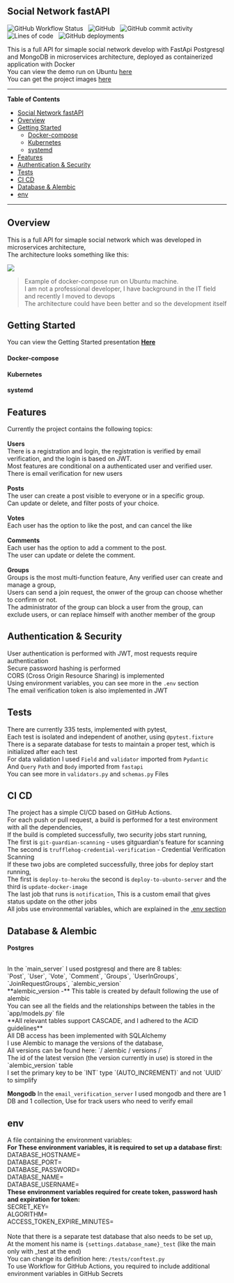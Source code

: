 ## Social Network fastAPI
![GitHub Workflow Status](https://img.shields.io/github/actions/workflow/status/Yoad-Duani/social_network_fastAPI/build-deploy.yml?style=flat-square)
&nbsp;
![GitHub](https://img.shields.io/github/license/Yoad-Duani/social_network_fastAPI?style=flat-square)
&nbsp;
![GitHub commit activity](https://img.shields.io/github/commit-activity/y/Yoad-Duani/social_network_fastAPI?style=flat-square)
&nbsp;
![Lines of code](https://img.shields.io/tokei/lines/github/Yoad-Duani/social_network_fastAPI?style=flat-square)
&nbsp;
![GitHub deployments](https://img.shields.io/github/deployments/Yoad-Duani/social_network_fastAPI/testing?label=deployments-state&style=flat-square)

This is a full API for simaple social network develop with FastApi Postgresql and MongoDB in microservices architecture, 
deployed as containerized application with Docker
<br/>
You can view the demo run on Ubuntu [here](https://www.social-network-fastapi.xyz/docs "here")
<br/>
You can get the project images [here](https://hub.docker.com/repository/docker/yoad787/social-network-fastapi "here")

------------

**Table of Contents**
- [Social Network fastAPI](#social-network-fastapi)
- [Overview](#overview)
- [Getting Started](#getting-started)
    - [Docker-compose](#docker-compose)
    - [Kubernetes](#kubernetes)
    - [systemd](#systemd)
- [Features](#features)
- [Authentication \& Security](#authentication--security)
- [Tests](#tests)
- [CI CD](#ci-cd)
- [Database \& Alembic](#database--alembic)
- [env](#env)

------------
## Overview
This is a full API for simaple social network which was developed in microservices architecture,
<br/>
The architecture looks something like this:
<br/>

![](https://i.ibb.co/nmqWLZG/Whats-App-Image-2023-01-07-at-14-39-22.jpg)
> Example of docker-compose run on Ubuntu machine. <br/>
> I am not a professional developer, I have background in the IT field and recently I moved to devops <br/>
> The architecture could have been better and so the development itself

## Getting Started

You can view the Getting Started presentation **[Here](https://www.social-network-fastapi.xyz/guides/getting-started.md#/ "Here")**

#### Docker-compose
#### Kubernetes
#### systemd


## Features
Currently the project contains the following topics: 
<br/>
<br/>
**Users**
<br/>
There is a registration and login, the registration is verified by email verification, and the login is based on JWT.
<br/>
Most features are conditional on a authenticated user and verified user.
<br/>
There is email verification for new users
<br/>
<br/>
**Posts**
<br/>
The user can create a post visible to everyone or in a specific group.
<br/>
Can update or delete, and filter posts of your choice.
<br/>
<br/>
**Votes**
<br/>
Each user has the option to like the post, and can cancel the like
<br/>
<br/>
**Comments**
<br/>
Each user has the option to add a comment to the post.
<br/>
The user can update or delete the comment.
<br/>
<br/>
**Groups** 
<br/>
Groups is the most multi-function feature,
Any verified user can create and manage a group,
<br/>
Users can send a join request, the onwer of the group can choose whether to confirm or not.
<br/>
The administrator of the group can block a user from the group, can exclude users,
or can replace himself with another member of the group


## Authentication & Security
User authentication is performed with JWT, most requests require authentication
<br/>
Secure password hashing is performed
<br/>
CORS (Cross Origin Resource Sharing) is implemented
<br/>
Using environment variables, you can see more in the `.env` section
<br/>
The email verification token is also implemented in JWT




## Tests
There are currently 335 tests, implemented with pytest,
<br/>
Each test is isolated and independent of another, using `@pytest.fixture`
<br/>
There is a separate database for tests to maintain a proper test, which is initialized after each test
<br/>
For data validation I used `Field` and `validator` imported from `Pydantic`
<br/>
And `Query` `Path` and `Body` imported from `fastapi`
<br/>
You can see more in `validators.py`  and `schemas.py` Files


## CI CD
The project has a simple CI/CD based on GitHub Actions.
<br/>
For each push or pull request, a build is performed for a test environment with all the dependencies,
<br/>
If the build is completed successfully, two security jobs start running,
<br/>
The first is `git-guardian-scanning` - uses gitguardian's feature for scanning
<br/>
The second is `trufflehog-credential-verification` - Credential Verification Scanning
<br/>
If these two jobs are completed successfully, three jobs for deploy start running,
<br/>
The first is `deploy-to-heroku` the second is `deploy-to-ubunto-server` and the third is `update-docker-image`
<br/>
The last job that runs is `notification`, This is a custom email that gives status update on the other jobs
<br/>
All jobs use environmental variables, which are explained in the [.env section](https://github.com/Yoad-Duani/social_network_fastAPI#.env ".env")

## Database & Alembic
**Postgres**

<br/>
In the `main_server` I used postgresql and there are 8 tables:
<br/>
`Post`, `User`, `Vote`, `Comment`, `Groups`, `UserInGroups`, `JoinRequestGroups`, `alembic_version`
<br/>
**alembic_version -** This table is created by default following the use of alembic
<br/>
You can see all the fields and the relationships between the tables in the `app/models.py` file
<br/>
**All relevant tables support CASCADE, and I adhered to the ACID guidelines**
<br/>
All DB access has been implemented with SQLAlchemy
<br/>
I use Alembic to manage the versions of the database,
<br/>
All versions can be found here: `/ alembic / versions /`
<br/>
The id of the latest version (the version currently in use) is stored in the `alembic_version` table
<br/>
I set the primary key to be `INT` type `(AUTO_INCREMENT)` and not `UUID` to simplify
<br>

**Mongodb**
In the `email_verification_server` I used mongodb and there are 1 DB and 1 collection,
Use for track users who need to verify email

## env
A file containing the environment variables:
<br/>
**For These environment variables, it is required to set up a database first:**
<br/>
DATABASE_HOSTNAME=
<br/>
DATABASE_PORT=
<br/>
DATABASE_PASSWORD=
<br/>
DATABASE_NAME=
<br/>
DATABASE_USERNAME=
<br/>
**These environment variables required for create token, password hash and expiration for token:**
<br/>
SECRET_KEY=
<br/>
ALGORITHM=
<br/>
ACCESS_TOKEN_EXPIRE_MINUTES=
<br/>
<br/>
Note that there is a separate test database that also needs to be set up,
<br/>
At the moment his name is `{settings.database_name}_test` (like the main only with _test at the end)
<br/>
You can change its definition here: `/tests/conftest.py`
<br>
To use Workflow for GitHub Actions, you required to include additional environment variables in GitHub Secrets
<br>

